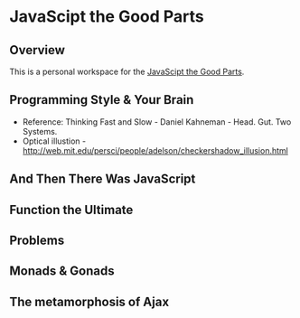# JavaScipt the Good Parts

## Overview
This is a personal workspace for the [JavaScipt the Good Parts](http://www.pluralsight.com/courses/javascript-good-parts).  

## Programming Style & Your Brain
* Reference: Thinking Fast and Slow - Daniel Kahneman - Head. Gut. Two Systems.
* Optical illustion - http://web.mit.edu/persci/people/adelson/checkershadow_illusion.html

## And Then There Was JavaScript

## Function the Ultimate

## Problems

## Monads & Gonads

## The metamorphosis of Ajax
